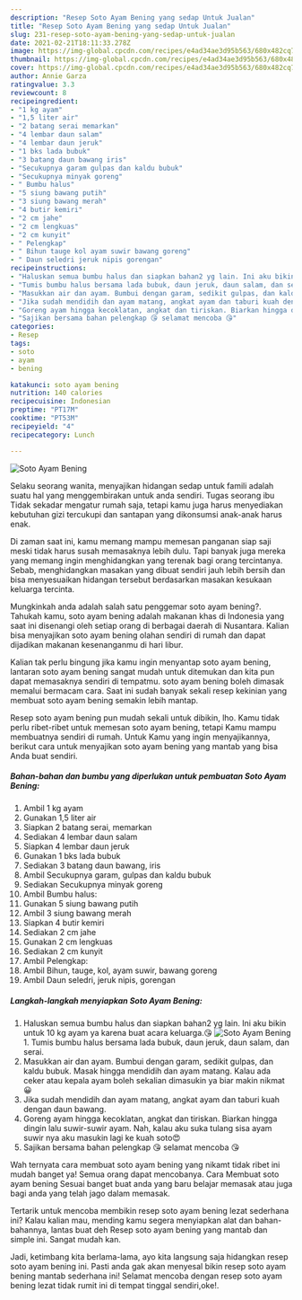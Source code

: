 ```yaml
---
description: "Resep Soto Ayam Bening yang sedap Untuk Jualan"
title: "Resep Soto Ayam Bening yang sedap Untuk Jualan"
slug: 231-resep-soto-ayam-bening-yang-sedap-untuk-jualan
date: 2021-02-21T18:11:33.278Z
image: https://img-global.cpcdn.com/recipes/e4ad34ae3d95b563/680x482cq70/soto-ayam-bening-foto-resep-utama.jpg
thumbnail: https://img-global.cpcdn.com/recipes/e4ad34ae3d95b563/680x482cq70/soto-ayam-bening-foto-resep-utama.jpg
cover: https://img-global.cpcdn.com/recipes/e4ad34ae3d95b563/680x482cq70/soto-ayam-bening-foto-resep-utama.jpg
author: Annie Garza
ratingvalue: 3.3
reviewcount: 8
recipeingredient:
- "1 kg ayam"
- "1,5 liter air"
- "2 batang serai memarkan"
- "4 lembar daun salam"
- "4 lembar daun jeruk"
- "1 bks lada bubuk"
- "3 batang daun bawang iris"
- "Secukupnya garam gulpas dan kaldu bubuk"
- "Secukupnya minyak goreng"
- " Bumbu halus"
- "5 siung bawang putih"
- "3 siung bawang merah"
- "4 butir kemiri"
- "2 cm jahe"
- "2 cm lengkuas"
- "2 cm kunyit"
- " Pelengkap"
- " Bihun tauge kol ayam suwir bawang goreng"
- " Daun seledri jeruk nipis gorengan"
recipeinstructions:
- "Haluskan semua bumbu halus dan siapkan bahan2 yg lain. Ini aku bikin untuk 10 kg ayam ya karena buat acara keluarga.😘"
- "Tumis bumbu halus bersama lada bubuk, daun jeruk, daun salam, dan serai."
- "Masukkan air dan ayam. Bumbui dengan garam, sedikit gulpas, dan kaldu bubuk. Masak hingga mendidih dan ayam matang. Kalau ada ceker atau kepala ayam boleh sekalian dimasukin ya biar makin nikmat😀"
- "Jika sudah mendidih dan ayam matang, angkat ayam dan taburi kuah dengan daun bawang."
- "Goreng ayam hingga kecoklatan, angkat dan tiriskan. Biarkan hingga dingin lalu suwir-suwir ayam. Nah, kalau aku suka tulang sisa ayam suwir nya aku masukin lagi ke kuah soto😍"
- "Sajikan bersama bahan pelengkap 😘 selamat mencoba 😘"
categories:
- Resep
tags:
- soto
- ayam
- bening

katakunci: soto ayam bening 
nutrition: 140 calories
recipecuisine: Indonesian
preptime: "PT17M"
cooktime: "PT53M"
recipeyield: "4"
recipecategory: Lunch

---
```



![Soto Ayam Bening](https://img-global.cpcdn.com/recipes/e4ad34ae3d95b563/680x482cq70/soto-ayam-bening-foto-resep-utama.jpg)

Selaku seorang wanita, menyajikan hidangan sedap untuk famili adalah suatu hal yang menggembirakan untuk anda sendiri. Tugas seorang ibu Tidak sekadar mengatur rumah saja, tetapi kamu juga harus menyediakan kebutuhan gizi tercukupi dan santapan yang dikonsumsi anak-anak harus enak.

Di zaman  saat ini, kamu memang mampu memesan panganan siap saji meski tidak harus susah memasaknya lebih dulu. Tapi banyak juga mereka yang memang ingin menghidangkan yang terenak bagi orang tercintanya. Sebab, menghidangkan masakan yang dibuat sendiri jauh lebih bersih dan bisa menyesuaikan hidangan tersebut berdasarkan masakan kesukaan keluarga tercinta. 



Mungkinkah anda adalah salah satu penggemar soto ayam bening?. Tahukah kamu, soto ayam bening adalah makanan khas di Indonesia yang saat ini disenangi oleh setiap orang di berbagai daerah di Nusantara. Kalian bisa menyajikan soto ayam bening olahan sendiri di rumah dan dapat dijadikan makanan kesenanganmu di hari libur.

Kalian tak perlu bingung jika kamu ingin menyantap soto ayam bening, lantaran soto ayam bening sangat mudah untuk ditemukan dan kita pun dapat memasaknya sendiri di tempatmu. soto ayam bening boleh dimasak memalui bermacam cara. Saat ini sudah banyak sekali resep kekinian yang membuat soto ayam bening semakin lebih mantap.

Resep soto ayam bening pun mudah sekali untuk dibikin, lho. Kamu tidak perlu ribet-ribet untuk memesan soto ayam bening, tetapi Kamu mampu membuatnya sendiri di rumah. Untuk Kamu yang ingin menyajikannya, berikut cara untuk menyajikan soto ayam bening yang mantab yang bisa Anda buat sendiri.

<!--inarticleads1-->

##### Bahan-bahan dan bumbu yang diperlukan untuk pembuatan Soto Ayam Bening:

1. Ambil 1 kg ayam
1. Gunakan 1,5 liter air
1. Siapkan 2 batang serai, memarkan
1. Sediakan 4 lembar daun salam
1. Siapkan 4 lembar daun jeruk
1. Gunakan 1 bks lada bubuk
1. Sediakan 3 batang daun bawang, iris
1. Ambil Secukupnya garam, gulpas dan kaldu bubuk
1. Sediakan Secukupnya minyak goreng
1. Ambil  Bumbu halus:
1. Gunakan 5 siung bawang putih
1. Ambil 3 siung bawang merah
1. Siapkan 4 butir kemiri
1. Sediakan 2 cm jahe
1. Gunakan 2 cm lengkuas
1. Sediakan 2 cm kunyit
1. Ambil  Pelengkap:
1. Ambil  Bihun, tauge, kol, ayam suwir, bawang goreng
1. Ambil  Daun seledri, jeruk nipis, gorengan




<!--inarticleads2-->

##### Langkah-langkah menyiapkan Soto Ayam Bening:

1. Haluskan semua bumbu halus dan siapkan bahan2 yg lain. Ini aku bikin untuk 10 kg ayam ya karena buat acara keluarga.😘
<img src="https://img-global.cpcdn.com/steps/994112c39844c47a/160x128cq70/soto-ayam-bening-langkah-memasak-1-foto.jpg" alt="Soto Ayam Bening">1. Tumis bumbu halus bersama lada bubuk, daun jeruk, daun salam, dan serai.
1. Masukkan air dan ayam. Bumbui dengan garam, sedikit gulpas, dan kaldu bubuk. Masak hingga mendidih dan ayam matang. Kalau ada ceker atau kepala ayam boleh sekalian dimasukin ya biar makin nikmat😀
1. Jika sudah mendidih dan ayam matang, angkat ayam dan taburi kuah dengan daun bawang.
1. Goreng ayam hingga kecoklatan, angkat dan tiriskan. Biarkan hingga dingin lalu suwir-suwir ayam. Nah, kalau aku suka tulang sisa ayam suwir nya aku masukin lagi ke kuah soto😍
1. Sajikan bersama bahan pelengkap 😘 selamat mencoba 😘




Wah ternyata cara membuat soto ayam bening yang nikamt tidak ribet ini mudah banget ya! Semua orang dapat mencobanya. Cara Membuat soto ayam bening Sesuai banget buat anda yang baru belajar memasak atau juga bagi anda yang telah jago dalam memasak.

Tertarik untuk mencoba membikin resep soto ayam bening lezat sederhana ini? Kalau kalian mau, mending kamu segera menyiapkan alat dan bahan-bahannya, lantas buat deh Resep soto ayam bening yang mantab dan simple ini. Sangat mudah kan. 

Jadi, ketimbang kita berlama-lama, ayo kita langsung saja hidangkan resep soto ayam bening ini. Pasti anda gak akan menyesal bikin resep soto ayam bening mantab sederhana ini! Selamat mencoba dengan resep soto ayam bening lezat tidak rumit ini di tempat tinggal sendiri,oke!.

